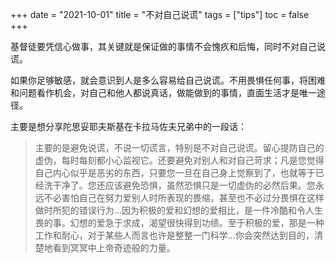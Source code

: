 +++ 
date = "2021-10-01"
title = "不对自己说谎"
tags = ["tips"]
toc = false
+++

基督徒要凭信心做事，其关键就是保证做的事情不会愧疚和后悔，同时不对自己说谎。

如果你足够敏感，就会意识到人是多么容易给自己说谎。不用畏惧任何事，将困难和问题看作机会，对自己和他人都说真话，做能做到的事情，直面生活才是唯一途径。

主要是想分享陀思妥耶夫斯基在卡拉马佐夫兄弟中的一段话：

> 主要的是避免说谎，不说一切谎言，特别是不对自己说谎。留心提防自己的虚伪，每时每刻都小心监视它。还要避免对别人和对自己苛求；凡是您觉得自己内心似乎是恶劣的东西，只要您一旦在自己身上觉察到了，也就等于已经洗干净了。您还应该避免恐惧，虽然恐惧只是一切虚伪的必然后果。您永远不必害怕自己在努力爱别人时所表现的畏缩，甚至也不必过分畏惧在这样做时所犯的错误行为...因为积极的爱和幻想的爱相比，是一件冷酷和令人生畏的事。幻想的爱急于求成，渴望很快得到功绩。至于积极的爱，那是一种工作和耐心，对于某些人而言也许是整整一门科学...你会突然达到目的，清楚地看到冥冥中上帝奇迹般的力量。

